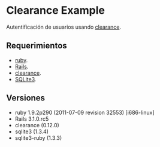 Clearance Example
=================

Autentificación de usuarios usando [clearance](https://github.com/thoughtbot/clearance).

Requerimientos
--------------

* [ruby](http://www.ruby-lang.org/).
* [Rails](http://www.rubyonrails.org/).
* [clearance](https://github.com/thoughtbot/clearance).
* [SQLite3](http://www.sqlite.org/).

Versiones
---------

* ruby 1.9.2p290 (2011-07-09 revision 32553) [i686-linux]
* Rails 3.1.0.rc5
* clearance (0.12.0)
* sqlite3 (1.3.4)
* sqlite3-ruby (1.3.3)


